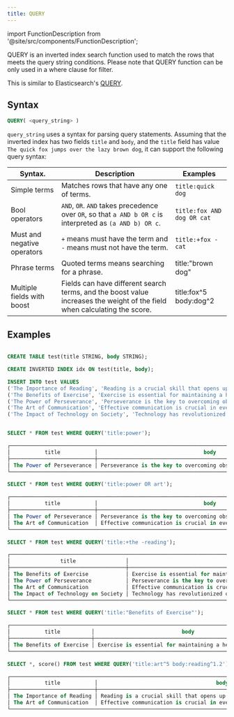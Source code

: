 ```yaml
---
title: QUERY
---
```

import FunctionDescription from '@site/src/components/FunctionDescription';

<FunctionDescription description="Introduced or updated: v1.2.425"/>

QUERY is an inverted index search function used to match the rows that meets the query string conditions. Please note that QUERY function can be only used in a where clause for filter.

This is similar to Elasticsearch's [QUERY](https://www.elastic.co/guide/en/elasticsearch/reference/current/sql-functions-search.html#sql-functions-search-query).

## Syntax

```sql
QUERY( <query_string> )
```

`query_string` uses a syntax for parsing query statements. Assuming that the inverted index has two fields `title` and `body`, and the `title` field has value `The quick fox jumps over the lazy brown dog`, it can support the following query syntax:

| Syntax.                     | Description                                                                                                               | Examples                   |
|-----------------------------|---------------------------------------------------------------------------------------------------------------------------|----------------------------|
| Simple terms                | Matches rows that have any one of terms.                                                                                  | `title:quick dog`          |
| Bool operators              | `AND`, `OR`. `AND` takes precedence over `OR`, so that `a AND b OR c` is interpreted as `(a AND b) OR c`.                 | `title:fox AND dog OR cat` |
| Must and negative operators | `+` means must have the term and `-` means must not have the term.                                                        | `title:+fox -cat`          |
| Phrase terms                | Quoted terms means searching for a phrase.                                                                                | title:"brown dog"          |
| Multiple fields with boost  | Fields can have different search terms, and the boost value increases the weight of the field when calculating the score. | title:fox^5 body:dog^2     |

## Examples

```sql

CREATE TABLE test(title STRING, body STRING);

CREATE INVERTED INDEX idx ON test(title, body);

INSERT INTO test VALUES
('The Importance of Reading', 'Reading is a crucial skill that opens up a world of knowledge and imagination.'),
('The Benefits of Exercise', 'Exercise is essential for maintaining a healthy lifestyle.'),
('The Power of Perseverance', 'Perseverance is the key to overcoming obstacles and achieving success.'),
('The Art of Communication', 'Effective communication is crucial in everyday life.'),
('The Impact of Technology on Society', 'Technology has revolutionized our society in countless ways.');


SELECT * FROM test WHERE QUERY('title:power');

┌────────────────────────────────────────────────────────────────────────────────────────────────────┐
│           title           │                                  body                                  │
├───────────────────────────┼────────────────────────────────────────────────────────────────────────┤
│ The Power of Perseverance │ Perseverance is the key to overcoming obstacles and achieving success. │
└────────────────────────────────────────────────────────────────────────────────────────────────────┘

SELECT * FROM test WHERE QUERY('title:power OR art');

┌────────────────────────────────────────────────────────────────────────────────────────────────────┐
│           title           │                                  body                                  │
├───────────────────────────┼────────────────────────────────────────────────────────────────────────┤
│ The Power of Perseverance │ Perseverance is the key to overcoming obstacles and achieving success. │
│ The Art of Communication  │ Effective communication is crucial in everyday life.                   │
└────────────────────────────────────────────────────────────────────────────────────────────────────┘

SELECT * FROM test WHERE QUERY('title:+the -reading');

┌──────────────────────────────────────────────────────────────────────────────────────────────────────────────┐
│                title                │                                  body                                  │
├─────────────────────────────────────┼────────────────────────────────────────────────────────────────────────┤
│ The Benefits of Exercise            │ Exercise is essential for maintaining a healthy lifestyle.             │
│ The Power of Perseverance           │ Perseverance is the key to overcoming obstacles and achieving success. │
│ The Art of Communication            │ Effective communication is crucial in everyday life.                   │
│ The Impact of Technology on Society │ Technology has revolutionized our society in countless ways.           │
└──────────────────────────────────────────────────────────────────────────────────────────────────────────────┘

SELECT * FROM test WHERE QUERY('title:"Benefits of Exercise"');

┌───────────────────────────────────────────────────────────────────────────────────────┐
│           title          │                            body                            │
├──────────────────────────┼────────────────────────────────────────────────────────────┤
│ The Benefits of Exercise │ Exercise is essential for maintaining a healthy lifestyle. │
└───────────────────────────────────────────────────────────────────────────────────────┘

SELECT *, score() FROM test WHERE QUERY('title:art^5 body:reading^1.2');

┌────────────────────────────────────────────────────────────────────────────────────────────────────────────────────────┐
│           title           │                                      body                                      │  score()  │
├───────────────────────────┼────────────────────────────────────────────────────────────────────────────────┼───────────┤
│ The Importance of Reading │ Reading is a crucial skill that opens up a world of knowledge and imagination. │ 1.3860708 │
│ The Art of Communication  │ Effective communication is crucial in everyday life.                           │ 7.1992116 │
└────────────────────────────────────────────────────────────────────────────────────────────────────────────────────────┘
```
